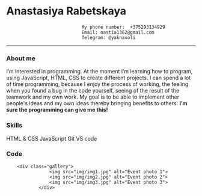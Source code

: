 # Anastasiya Rabetskaya
                                My phone number:  +375293134929
                                Email: nastia1362@gmail.com
                                Telegram: @yaknavoli 
---
### About me
I’m interested in programming. At the moment I’m learning how to program, using JavaScript, HTML, CSS to create different projects.
I can spend a lot of time programming, because I enjoy the process of working, the feeling when you found a bug in the code yourself, seeing of the result of the teamwork and my own work.
My goal is to be able to implement other people's ideas and my own ideas thereby bringing benefits to others. **I’m sure the programming can give me this!**

### Skills
HTML & CSS
JavaScript
Git
VS code

### Code
```
	<div class="gallery">
				<img src="img/img1.jpg" alt="Event photo 1">
				<img src="img/img2.jpg" alt="Event photo 2">
				<img src="img/img3.jpg" alt="Event photo 3">
			</div>
```				